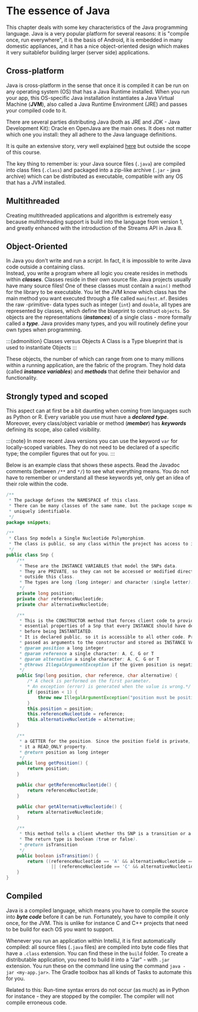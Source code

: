 # The essence of Java

This chapter deals with some key characteristics of the Java programming language. Java is a very popular platform for several reasons: it is "compile once, run everywhere", it is the basis of Android, it is embedded in many domestic appliances, and it has a nice object-oriented design which makes it very suitablefor building larger (server side) applications.

## Cross-platform

Java is cross-platform in the sense that once it is compiled it can be run on any operating system (OS) that has a Java Runtime installed. When you run your app, this OS-specific Java installation instantiates a Java Virtual Machine (**JVM**), also called a Java Runtime Environment (JRE) and passes your compiled code to it.

There are several parties distributing Java (both as JRE and JDK - Java Development Kit): Oracle en OpenJava are the main ones. It does not matter which one you install: they all adhere to the Java language definitions.

It is quite an extensive story, very well explained [here](https://javapapers.com/core-java/differentiate-jvm-jre-jdk-jit/) but outside the scope of this course.

The key thing to remember is: your Java source files (`.java`) are compiled into class files (`.class`) and packaged into a zip-like archive (`.jar` - java archive) which can be distributed as executable, compatible with any OS that has a JVM installed.


## Multithreaded

Creating multithreaded applications and algorithm is extremely easy because multithreading support is build into the language from version 1, and greatly enhanced with the introduction of the Streams API in Java 8.

## Object-Oriented

In Java you don't write and run a _script_. In fact, it is impossible to write Java code outside a containing class.  
Instead, you write a program where all logic you create resides in methods within **_classes_**. Classes reside in their own source file. Java projects usually have many source files! One of these classes must contain a `main()` method for the library to be executable. You let the JVM know which class has the main method you want executed through a file called `manifest.mf`.
Besides the raw -primitive- data types such as integer (`int`) and `double`, all types are represented by classes, which define the blueprint to construct `objects`. So objects are the representations (**_instances_**) of a single class - more formally called a **_type_**. Java provides many types, and you will routinely define your own types when programming.

:::{admonition} Classes versus Objects
A Class is a Type blueprint that is used to instantiate Objects
:::

These objects, the number of which can range from one to many millions within a running application, are the fabric of the program. They hold data (called **_instance variables_**) and **_methods_** that define their behavior and functionality. 
 
## Strongly typed and scoped

This aspect can at first be a bit daunting when coming from languages such as Python or R. Every variable you use must have a **_declared type_**. Moreover, every class/object variable or method (**_member_**) has **_keywords_** defining its scope, also called visibility. 

:::{note}
In more recent Java versions you can use the keyword `var` for locally-scoped variables. They do not need to be declared of a specific type; the compiler figures that out for you.
:::


Below is an example class that shows these aspects. Read the Javadoc comments (between `/**` and `*/`) to see what everything means. You do not have to remember or understand all these keywords yet, only get an idea of their role within the code.

```java
/**
 * The package defines the NAMESPACE of this class. 
 * There can be many classes of the same name, but the package scope makes them 
 * uniquely identifiable.
 */
package snippets;

/**
 * Class Snp models a Single Nucleotide Polymorphism.
 * The class is public, so any class within the project has access to it.
 */
public class Snp {
    /**
     * These are the INSTANCE VARIABLES that model the SNPs data.
     * They are PRIVATE, so they can not be accessed or modified directly from
     * outside this class.
     * The types are long (long integer) and character (single letter).
     */
    private long position;
    private char referenceNucleotide;
    private char alternativeNucleotide;

    /**
     * This is the CONSTRUCTOR method that forces client code to provide the three
     * essential properties of a Snp that every INSTANCE should have defined 
     * before being INSTANTIATED.
     * It is declared public, so it is accessible to all other code. Properties are
     * passed as arguments to the constructor and stored as INSTANCE VARIABLES.
     * @param position a long integer
     * @param reference a single character: A, C, G or T
     * @param alternative a single character: A, C, G or T
     * @throws IllegalArgumentException if the given position is negative
     */
    public Snp(long position, char reference, char alternative) {
        /* A check is performed on the first parameter.
        * An exception (error) is generated when the value is wrong.*/
        if (position < 1) {
            throw new IllegalArgumentException("position must be positive");
        }
        this.position = position;
        this.referenceNucleotide = reference;
        this.alternativeNucleotide = alternative;
    }

    /**
     * a GETTER for the position. Since the position field is private, this makes
     * it a READ_ONLY property.
     * @return position as long integer
     */
    public long getPosition() {
        return position;
    }

    public char getReferenceNucleotide() {
        return referenceNucleotide;
    }

    public char getAlternativeNucleotide() {
        return alternativeNucleotide;
    }

    /**
     * this method tells a client whether ths SNP is a transition or a transversion.
     * The return type is boolean (true or false).
     * @return isTransition
     */
    public boolean isTransition() {
        return ((referenceNucleotide == 'A' && alternativeNucleotide == 'G') 
                 || (referenceNucleotide == 'C' && alternativeNucleotide == 'T'));
    }
}
```

## Compiled

Java is a compiled language, which means you have to compile the source into **_byte code_** before it can be run. Fortunately, you have to compile it only once, for the JVM. This is unlike for instance C and C++ projects that need to be build for each OS you want to support.  

Whenever you run an application within IntelliJ, it is first automatically compiled: all source files (`.java` files) are compiled into byte code files that have a `.class` extension. You can find these in the `build` folder. To create a distributable application, you need to build it into a "Jar" - with `.jar` extension. You run these on the command line using the 
command `java -jar <my-app.jar>`. The Gradle toolbox has all kinds of Tasks to automate this for you. 

Related to this: Run-time syntax errors do not occur (as much) as in Python for instance - they are stopped by the compiler. The compiler will not compile erroneous code.
